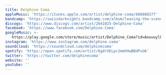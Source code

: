 ```yaml
---
title: Delphine Coma
appleMusic: 'https://itunes.apple.com/artist/delphine-coma/606688377'
bandcamp: 'https://swissdarknights.bandcamp.com/album/leaving-the-scene'
discogs: 'https://www.discogs.com/artist/2641025-Delphine-Coma'
facebook: 'https://www.facebook.com/Delphine.Coma'
googleMusic: >-
   https://play.google.com/store/music/artist/Delphine_Coma?id=Aouuuylkhe5c5qhvg5l3g64dtnm
instagram: 'https://www.instagram.com/delphine.coma'
soundcloud: 'https://soundcloud.com/delphinecoma'
spotify: 'https://open.spotify.com/artist/6gdrXELpc1mmVHwBBdPvUA'
twitter: 'https://twitter.com/delphinecoma'
website: ''
youtube: ''
---
```

